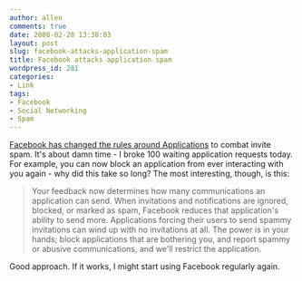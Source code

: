 ```yaml
---
author: allen
comments: true
date: 2008-02-20 13:38:03
layout: post
slug: facebook-attacks-application-spam
title: Facebook attacks application spam
wordpress_id: 281
categories:
- Link
tags:
- Facebook
- Social Networking
- Spam
---
```


[Facebook has changed the rules around Applications](http://blog.facebook.com/blog.php?post=10199482130) to combat invite spam. It's about damn time - I broke 100 waiting application requests today. For example, you can now block an application from ever interacting with you again - why did this take so long? The most interesting, though, is this:


> Your feedback now determines how many communications an application can send. When invitations and notifications are ignored, blocked, or marked as spam, Facebook reduces that application's ability to send more. Applications forcing their users to send spammy invitations can wind up with no invitations at all. The power is in your hands; block applications that are bothering you, and report spammy or abusive communications, and we'll restrict the application.


Good approach. If it works, I might start using Facebook regularly again.
